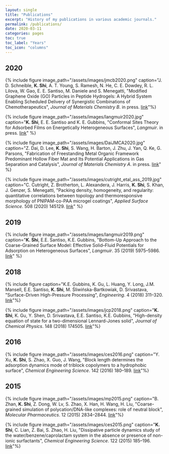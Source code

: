 ```yaml
---
layout: single
title: "Publications"
excerpt: "History of my publications in various academic journals."
permalink: /publications/
date: 2020-03-11
categories: pages
toc: true
toc_label: "Years"
toc_icon: "columns"
---
```

## 2020
{% include figure image_path="/assets/images/jmcb2020.png" caption="J. D. Schneible, **K. Shi**, A. T. Young, S. Ramesh, N. He, C. E. Dowdey, R. L. Lilova, W. Gao, E. E. Santiso, M. Daniele and S. Menegatti, "Modified Graphene Oxide (GO) Particles in Peptide Hydrogels: A Hybrid System Enabling Scheduled Delivery of Synergistic Combinations of Chemotherapeutics", *Journal of Materials Chemistry B*. in press. [link](https://pubs.rsc.org/en/content/articlehtml/2020/tb/d0tb00064g)"%}

{% include figure image_path="/assets/images/langmuir2020.jpg" caption="**K. Shi**, E. E. Santiso and K. E. Gubbins, "Conformal Sites Theory for Adsorbed Films on Energetically Heterogeneous Surfaces", *Langmuir*. in press. [link](https://pubs.acs.org/doi/abs/10.1021/acs.langmuir.9b03633)" %}

{% include figure image_path="/assets/images/DaiJMCA2020.jpg" caption="Z. Dai, D. Lee, **K. Shi**, S. Wang, H. Barton, J. Zhu, J. Yan, Q. Ke, G. Parsons, "Fabrication of Freestanding Metal Organic Framework Predominant Hollow Fiber Mat and Its Potential Applications in Gas Separation and Catalysis", *Journal of Materials Chemistry A*. in press. [link](https://pubs.rsc.org/en/content/articlehtml/2020/ta/c9ta11701f)" %}

{% include figure image_path="/assets/images/cutright_etal_ass_2019.jpg" caption="C. Cutright, Z. Brotherton, L. Alexandera, J. Harris, **K. Shi**, S. Khan, J. Genzer, S. Menegatti, "Packing density, homogeneity, and regularity: quantitative correlations between topology and thermoresponsive morphology of PNIPAM-co-PAA microgel coatings", *Applied Surface Science*. 508 (2020) 145129. [link](https://www.sciencedirect.com/science/article/abs/pii/S0169433219339467)" %}

## 2019
{% include figure image_path="/assets/images/langmuir2019.png" caption="**K. Shi**, E.E. Santiso, K.E. Gubbins, "Bottom-Up Approach to the Coarse-Grained Surface Model: Effective Solid–Fluid Potentials for Adsorption on Heterogeneous Surfaces", *Langmuir*. 35 (2019) 5975–5986. [link](https://pubs.acs.org/doi/10.1021/acs.langmuir.9b00440)" %}

## 2018
{% include figure caption="K.E. Gubbins, K. Gu, L. Huang, Y. Long, J.M. Mansell, E.E. Santiso, **K. Shi**, M. Śliwińska-Bartkowiak, D. Srivastava, "Surface-Driven High-Pressure Processing", *Engineering*. 4 (2018) 311–320. [link](https://www.sciencedirect.com/science/article/pii/S2095809917308354)"%}

{% include figure image_path="/assets/images/jcp2018.png" caption="**K. Shi**, K. Gu, Y. Shen, D. Srivastava, E.E. Santiso, K.E. Gubbins, "High-density equation of state for a two-dimensional Lennard-Jones solid", *Journal of Chemical Physics*. 148 (2018) 174505. [link](https://aip.scitation.org/doi/abs/10.1063/1.5029488)"%}

## 2016
{% include figure image_path="/assets/images/ces2016.png" caption="Y. Xu, **K. Shi**, S. Zhao, X. Guo, J. Wang, "Block length determines the adsorption dynamics mode of triblock copolymers to a hydrophobic surface", *Chemical Engineering Science*. 142 (2016) 180–189. [link](https://www.sciencedirect.com/science/article/pii/S0009250915007708)"%}

## 2015
{% include figure image_path="/assets/images/mp2015.png" caption="B. Zhan, **K. Shi**, Z. Dong, W. Lv, S. Zhao, X. Han, H. Wang, H. Liu, "Coarse-grained simulation of polycation/DNA-like complexes: role of neutral block", *Molecular Pharmaceutics*. 12 (2015) 2834–2844. [link](https://pubs.acs.org/doi/abs/10.1021/mp500861c)"%}

{% include figure image_path="/assets/images/ces2015.png" caption="**K. Shi**, C. Lian, Z. Bai, S. Zhao, H. Liu, "Dissipative particle dynamics study of the water/benzene/caprolactam system in the absence or presence of non-ionic surfactants", *Chemical Engineering Science*. 122 (2015) 185–196. [link](https://www.sciencedirect.com/science/article/pii/S000925091400534X)"%}
